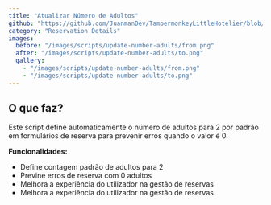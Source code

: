 ```yaml
---
title: "Atualizar Número de Adultos"
github: "https://github.com/JuanmanDev/TampermonkeyLittleHotelier/blob/main/frontdesk/reservationDetails/updateNumberAdults.user.js"
category: "Reservation Details"
images:
  before: "/images/scripts/update-number-adults/from.png"
  after: "/images/scripts/update-number-adults/to.png"
  gallery:
    - "/images/scripts/update-number-adults/from.png"
    - "/images/scripts/update-number-adults/to.png"
---
```


## O que faz?

Este script define automaticamente o número de adultos para 2 por padrão em formulários de reserva para prevenir erros quando o valor é 0.

**Funcionalidades:**
- Define contagem padrão de adultos para 2
- Previne erros de reserva com 0 adultos
- Melhora a experiência do utilizador na gestão de reservas
- Melhora a experiência do utilizador na gestão de reservas
